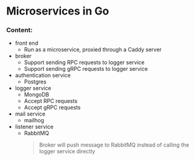 # Microservices in Go

### Content:

-   front end
    -   Run as a microservice, proxied through a Caddy server
-   broker
    -   Support sending RPC requests to logger service
    -   Support sending gRPC requests to logger service
-   authentication service
    -   Postgres
-   logger service
    -   MongoDB
    -   Accept RPC requests
    -   Accept gRPC requests
-   mail service
    -   mailhog
-   listener service
    -   RabbitMQ
        > Broker will push message to RabbitMQ instead of calling the logger service directly
